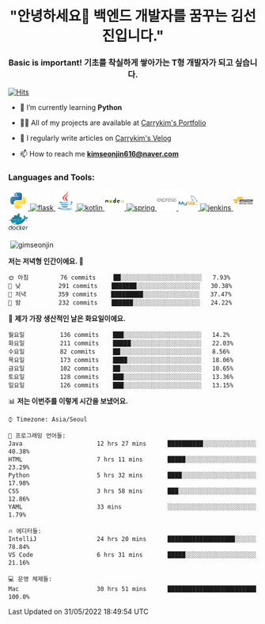 <h1 align="center">"안녕하세요👋 백엔드 개발자를 꿈꾸는 김선진입니다."</h1>
<h3 align="center">Basic is important! 기초를 착실하게 쌓아가는 T형 개발자가 되고 싶습니다.</h3>

[![Hits](https://hits.seeyoufarm.com/api/count/incr/badge.svg?url=https%3A%2F%2Fgithub.com%2Fgimseonjin&count_bg=%2318BFE5&title_bg=%23555555&icon=ko-fi.svg&icon_color=%23E7E7E7&title=hits&edge_flat=false)](https://hits.seeyoufarm.com)

- 🌱 I’m currently learning **Python**

- 👨‍💻 All of my projects are available at [Carrykim's Portfolio](https://elderly-gruyere-ed2.notion.site/0-a2fe0ade7c354a749153cd7544fbd685)

- 📝 I regularly write articles on [Carrykim's Velog](https://velog.io/@carrykim)

- 📫 How to reach me **kimseonjin616@naver.com**

<p align="left">
</p>

<h3 align="left">Languages and Tools:</h3>
<p align="left"> <a href="https://www.python.org" target="_blank" rel="noreferrer"> <img src="https://raw.githubusercontent.com/devicons/devicon/master/icons/python/python-original.svg" alt="python" width="40" height="40"/> </a> <a href="https://flask.palletsprojects.com/" target="_blank" rel="noreferrer"> <img src="https://www.vectorlogo.zone/logos/pocoo_flask/pocoo_flask-icon.svg" alt="flask" width="40" height="40"/> </a> <a href="https://www.java.com" target="_blank" rel="noreferrer"> <img src="https://raw.githubusercontent.com/devicons/devicon/master/icons/java/java-original.svg" alt="java" width="40" height="40"/> </a> <a href="https://kotlinlang.org" target="_blank" rel="noreferrer"> <img src="https://www.vectorlogo.zone/logos/kotlinlang/kotlinlang-icon.svg" alt="kotlin" width="40" height="40"/> </a> <a href="https://nodejs.org" target="_blank" rel="noreferrer"> <img src="https://raw.githubusercontent.com/devicons/devicon/master/icons/nodejs/nodejs-original-wordmark.svg" alt="nodejs" width="40" height="40"/> </a>  <a href="https://spring.io/" target="_blank" rel="noreferrer"> <img src="https://www.vectorlogo.zone/logos/springio/springio-icon.svg" alt="spring" width="40" height="40"/> </a><a href="https://expressjs.com" target="_blank" rel="noreferrer"> <img src="https://raw.githubusercontent.com/devicons/devicon/master/icons/express/express-original-wordmark.svg" alt="express" width="40" height="40"/> </a>   <a href="https://www.mysql.com/" target="_blank" rel="noreferrer"> <img src="https://raw.githubusercontent.com/devicons/devicon/master/icons/mysql/mysql-original-wordmark.svg" alt="mysql" width="40" height="40"/> </a> <a href="https://www.jenkins.io" target="_blank" rel="noreferrer"> <img src="https://www.vectorlogo.zone/logos/jenkins/jenkins-icon.svg" alt="jenkins" width="40" height="40"/> </a>  <a href="https://aws.amazon.com" target="_blank" rel="noreferrer"> <img src="https://raw.githubusercontent.com/devicons/devicon/master/icons/amazonwebservices/amazonwebservices-original-wordmark.svg" alt="aws" width="40" height="40"/> </a> <a href="https://www.docker.com/" target="_blank" rel="noreferrer"> <img src="https://raw.githubusercontent.com/devicons/devicon/master/icons/docker/docker-original-wordmark.svg" alt="docker" width="40" height="40"/> </a>   </p>


<p>&nbsp;<img align="center" src="https://github-readme-stats.vercel.app/api?username=gimseonjin&show_icons=true&locale=en" alt="gimseonjin" /></p>



<!--START_SECTION:waka-->
**저는 저녁형 인간이에요. 🦉** 

```text
🌞 아침         76 commits     ██░░░░░░░░░░░░░░░░░░░░░░░   7.93% 
🌆 낮　         291 commits    ███████░░░░░░░░░░░░░░░░░░   30.38% 
🌃 저녁         359 commits    █████████░░░░░░░░░░░░░░░░   37.47% 
🌙 밤　         232 commits    ██████░░░░░░░░░░░░░░░░░░░   24.22%

```
📅 **제가 가장 생산적인 날은 화요일이에요.** 

```text
월요일          136 commits    ███░░░░░░░░░░░░░░░░░░░░░░   14.2% 
화요일          211 commits    █████░░░░░░░░░░░░░░░░░░░░   22.03% 
수요일          82 commits     ██░░░░░░░░░░░░░░░░░░░░░░░   8.56% 
목요일          173 commits    ████░░░░░░░░░░░░░░░░░░░░░   18.06% 
금요일          102 commits    ██░░░░░░░░░░░░░░░░░░░░░░░   10.65% 
토요일          128 commits    ███░░░░░░░░░░░░░░░░░░░░░░   13.36% 
일요일          126 commits    ███░░░░░░░░░░░░░░░░░░░░░░   13.15%

```


📊 **저는 이번주를 이렇게 시간을 보냈어요.** 

```text
⌚︎ Timezone: Asia/Seoul

💬 프로그래밍 언어들: 
Java                     12 hrs 27 mins      ██████████░░░░░░░░░░░░░░░   40.38% 
HTML                     7 hrs 11 mins       █████░░░░░░░░░░░░░░░░░░░░   23.29% 
Python                   5 hrs 32 mins       ████░░░░░░░░░░░░░░░░░░░░░   17.98% 
CSS                      3 hrs 58 mins       ███░░░░░░░░░░░░░░░░░░░░░░   12.86% 
YAML                     33 mins             ░░░░░░░░░░░░░░░░░░░░░░░░░   1.79%

🔥 에디터들: 
IntelliJ                 24 hrs 20 mins      ███████████████████░░░░░░   78.84% 
VS Code                  6 hrs 31 mins       █████░░░░░░░░░░░░░░░░░░░░   21.16%

💻 운영 체제들: 
Mac                      30 hrs 51 mins      █████████████████████████   100.0%

```


 Last Updated on 31/05/2022 18:49:54 UTC
<!--END_SECTION:waka-->
